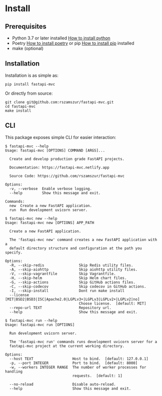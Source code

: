 # Install

## Prerequisites

* Python 3.7 or later installed [How to install python](https://docs.python-guide.org/starting/installation/)
* Poetry [How to install poetry](https://python-poetry.org/docs/#installation) or pip [How to install pip](https://pip.pypa.io/en/stable/installation/) installed
* make (optional)

## Installation

Installation is as simple as:

```shell
pip install fastapi-mvc
```

Or directly from source:

```shell
git clone git@github.com:rszamszur/fastapi-mvc.git
cd fastapi-mvc
make install
```

## CLI

This package exposes simple CLI for easier interaction:

```shell
$ fastapi-mvc --help
Usage: fastapi-mvc [OPTIONS] COMMAND [ARGS]...

  Create and develop production grade FastAPI projects.

  Documentation: https://fastapi-mvc.netlify.app

  Source Code: https://github.com/rszamszur/fastapi-mvc

Options:
  -v, --verbose  Enable verbose logging.
  --help         Show this message and exit.

Commands:
  new  Create a new FastAPI application.
  run  Run development uvicorn server.
```
```shell
$ fastapi-mvc new --help
Usage: fastapi-mvc new [OPTIONS] APP_PATH

  Create a new FastAPI application.

  The 'fastapi-mvc new' command creates a new FastAPI application with a
  default directory structure and configuration at the path you specify.

Options:
  -R, --skip-redis                Skip Redis utility files.
  -A, --skip-aiohttp              Skip aiohttp utility files.
  -V, --skip-vagrantfile          Skip Vagrantfile.
  -H, --skip-helm                 Skip Helm chart files.
  -G, --skip-actions              Skip GitHub actions files.
  -C, --skip-codecov              Skip codecov in GitHub actions.
  -I, --skip-install              Dont run make install
  --license [MIT|BSD2|BSD3|ISC|Apache2.0|LGPLv3+|LGPLv3|LGPLv2+|LGPLv2|no]
                                  Choose license.  [default: MIT]
  --repo-url TEXT                 Repository url.
  --help                          Show this message and exit.
```
```shell
$ fastapi-mvc run --help
Usage: fastapi-mvc run [OPTIONS]

  Run development uvicorn server.

  The 'fastapi-mvc run' commands runs development uvicorn server for a
  fastapi-mvc project at the current working directory.

Options:
  --host TEXT                  Host to bind.  [default: 127.0.0.1]
  -p, --port INTEGER           Port to bind.  [default: 8000]
  -w, --workers INTEGER RANGE  The number of worker processes for handling
                               requests.  [default: 1]

  --no-reload                  Disable auto-reload.
  --help                       Show this message and exit.
```
